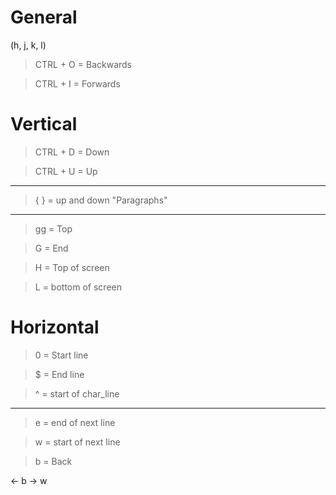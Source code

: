 # General

(h, j, k, l)

>CTRL + O = Backwards

>CTRL + I = Forwards

# Vertical

>CTRL + D = Down

>CTRL + U = Up

---
>{ } = up and down "Paragraphs"

---
>gg = Top

>G = End

>H = Top of screen

>L = bottom of screen


# Horizontal

>0 = Start line

>$ = End line

>^ = start of char_line

---

>e = end of next line


>w = start of next line

>b = Back

<- b
-> w